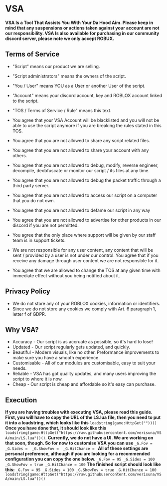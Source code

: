 # VSA
**VSA Is a Tool That Assists You With Your Da Hood Aim. Please keep in mind that any suspensions or actions taken against your account are not our responsibility.
VSA Is also available for purchasing in our community discord server, please note we only accept ROBUX.**

## Terms of Service
- "Script" means our product we are selling.
- "Script administrators" means the owners of the script.
- "You / User" means YOU as a User or another User of the script.
- "Account" means your discord account, key and ROBLOX account linked to the script.
- "TOS / Terms of Service / Rule" means this text.

- You agree that your VSA Account will be blacklisted and you will not be able to use the script anymore if you are breaking the rules stated in this TOS.
- You agree that you are not allowed to share any script related files.
- You agree that you are not allowed to share your account with any others.
- You agree that you are not allowed to debug, modify, reverse engineer, decompile, deobfuscate or monitor our script / its files at any time.
- You agree that you are not allowed to debug the packet traffic through a third party server.
- You agree that you are not allowed to access our script on a computer that you do not own.
- You agree that you are not allowed to defame our script in any way
- You agree that you are not allowed to advertise for other products in our discord if you are not permitted.
- You agree that the only place where support will be given by our staff team is in support tickets.
- We are not responsible for any user content, any content that will be sent / provided by a user is not under our control. You agree that if you receive any damage through user content we are not responsible for it.
- You agree that we are allowed to change the TOS at any given time with immediate effect without you being notified about it.

## Privacy Policy
- We do not store any of your ROBLOX cookies, information or identifiers.
- Since we do not store any cookies we comply with Art. 6 paragraph 1, letter f of GDPR.

## Why VSA?
- Accuracy - Our script is as accruate as possible, so it's hard to lose!
- Updated - Our script regularly gets updated, and quickly. 
- Beautiful - Modern visuals, like no other. Preformance improvements to make sure you have a smooth experience.
- Customisable - All of our modules are customisable, easy to suit your needs.
- Reliable - VSA has got quality updates, and many users improving the script to where it is now.
- Cheap - Our script is cheap and affordable so it's easy can purchase.

## Execution
**If you are having troubles with executing VSA, please read this guide. First, you will have to copy the URL of the LS.lua file, then you need to put it into a loadstring, which looks like this** `loadstring(game:HttpGet(""))()` **Once you have done that, it should look like this** `loadstring(game:HttpGet("https://raw.githubusercontent.com/verisuna/VSA/main/LS.lua"))()`. **Currently, we do not have a UI. We are working on that soon, though. So for now to customise VSA you can use**
 `_G.Fov = 
_G.Sides = 
_G.ShowFov = 
_G.HitChance = `
**All of these settings are personal preference, although if you are looking for a recommended configuration you can copy the one below.**
 `_G.Fov = 95
_G.Sides = 100
_G.ShowFov = true
_G.HitChance = 100`
**The finished script should look like this:**
`_G.Fov = 95
_G.Sides = 100
_G.ShowFov = true
_G.HitChance = 100
loadstring(game:HttpGet("https://raw.githubusercontent.com/verisuna/VSA/main/LS.lua"))()`
